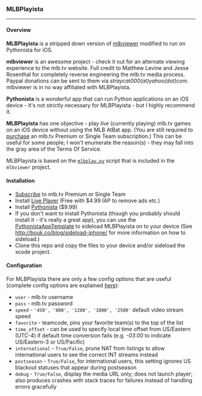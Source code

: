 ### MLBPlayista
---
#### Overview

**MLBPlayista** is a stripped down version of [mlbviewer](https://sourceforge.net/projects/mlbviewer/) modified to run on Pythonista for iOS. 

**mlbviewer** is an awesome project - check it out for an alternate viewing experience to the mlb.tv website. Full credit to Matthew Levine and Jesse Rosenthal for completely reverse engineering the mlb.tv media process. Paypal donations can be sent to them via _straycat000(at)yahoo(dot)com_. mlbviewer is in no way affiliated with MLBPlayista. 

**Pythonista** is a wonderful app that can run Python applications on an iOS device - it's not strictly necessary for MLBPlayista - but I highly recommend it.

**MLBPlayista** has one objective - play _live_ (currently playing) mlb.tv games on an iOS device without using the MLB AtBat app. (You are still required to [purchase](http://mlb.mlb.com/mlb/subscriptions/) an mlb.tv Premium or Single Team subscription.) This can be useful for some people; I won't enumerate the reason(s) - they may fall into the gray area of the Terms Of Service. 

MLBPlayista is based on the [`mlbplay.py`](https://sourceforge.net/p/mlbviewer/code/HEAD/tree/trunk/mlbplay.py) script that is included in the `mlbviewer` project.

#### Installation

- [Subscribe](http://mlb.mlb.com/mlb/subscriptions/) to mlb.tv Premium or Single Team
- Install [Live Player](https://itunes.apple.com/us/app/live-player-professional-streaming/id1099439153?mt=8&uo=4&at=11l6hc) (Free with $4.99 IAP to remove ads etc.)
- Install [Pythonista](https://itunes.apple.com/us/app/pythonista/id528579881?mt=8&uo=4&at=11l6hc) ($9.99)
- If you don't want to install Pythonista (though you probably should install it - it's really a great app), you can use the [PythonistaAppTemplate](https://github.com/omz/PythonistaAppTemplate) to sideload MLBPlayista on to your device (See http://bouk.co/blog/sideload-iphone/ for more information on how to sideload.)
- Clone this repo and copy the files to your device and/or sideload the xcode project.

#### Configuration

For MLBPlayista there are only a few config options that are useful (complete config options are explained [here](https://sourceforge.net/p/mlbviewer/wiki/Configuration%20File%20Options/)):
  - `user` - mlb.tv username
  - `pass` - mlb.tv password
  - `speed` - `'450', '800', '1200', '1800', '2500'` default video stream speed
  - `favorite` - teamcode, pins your favorite team(s) to the top of the list
  - `time_offset` - can be used to specify local time offset from US/Eastern (UTC-4) if default time conversion fails (e.g. _-03:00_ to indicate US/Eastern-3 or US/Pacific)
  - `international` - `True/False`, prune NAT from listings to allow international users to see the correct INT streams instead
  - `postseason` - `True/False`, for international users, this setting ignores US blackout statuses that appear during postseason
  - `debug` - `True/False`, display the media URL only; does not launch player; also produces crashes with stack traces for failures instead of handling errors gracefully
